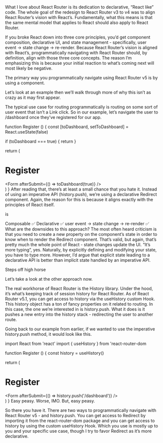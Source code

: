 What I love about React Router is its dedication to declarative, “React like” code. The whole goal of the redesign to React Router v3 to v4 was to align React Router’s vision with React’s. Fundamentally, what this means is that the same mental model that applies to React should also apply to React Router.

If you broke React down into three core principles, you’d get component composition, declarative UI, and state management - specifically, user event -> state change -> re-render. Because React Router’s vision is aligned with React’s, programmatically navigating with React Router should, by definition, align with those three core concepts. The reason I’m emphasizing this is because your initial reaction to what’s coming next will most likely be negative.

The primary way you programmatically navigate using React Router v5 is by using a <Redirect /> component.

Let’s look at an example then we’ll walk through more of why this isn’t as crazy as it may first appear.

The typical use case for routing programmatically is routing on some sort of user event that isn’t a Link click. So in our example, let’s navigate the user to /dashboard once they’ve registered for our app.

function Register () {
  const [toDashboard, setToDashboard] = React.useState(false)

  if (toDashboard === true) {
    return <Redirect to='/dashboard'/>
  }

  return (
      <div>
        <h1>Register</h1>
        <Form afterSubmit={() => toDashboard(true)} />
      </div>
  )
}
After reading that, there’s at least a small chance that you hate it. Instead of using an imperative API (history.push), we’re using a declarative Redirect component. Again, the reason for this is because it aligns exactly with the principles of React itself.

<Redirect /> is

Composable ✅
Declarative ✅
user event -> state change -> re-render ✅
What are the downsides to this approach? The most often heard criticism is that you need to create a new property on the component’s state in order to know when to render the Redirect component. That’s valid, but again, that’s pretty much the whole point of React - state changes update the UI. “It’s more typing”, yes. Naturally, by explicitly defining and modifying your state, you have to type more. However, I’d argue that explicit state leading to a declarative API is better than implicit state handled by an imperative API.

Steps off high horse

Let’s take a look at the other approach now.

The real workhorse of React Router is the History library. Under the hood, it’s what’s keeping track of session history for React Router. As of React Router v5.1, you can get access to history via the useHistory custom Hook. This history object has a ton of fancy properties on it related to routing. In this case, the one we’re interested in is history.push. What it does is it pushes a new entry into the history stack - redirecting the user to another route.

Going back to our example from earlier, if we wanted to use the imperative history.push method, it would look like this.

import React from 'react'
import { useHistory } from 'react-router-dom

function Register () {
  const history = useHistory()

  return (
    <div>
      <h1>Register</h1>
      <Form afterSubmit={() => history.push('/dashboard')} />
    </div>
  )
}
Easy peasy. Worse, IMO. But, easy peasy.

So there you have it. There are two ways to programmatically navigate with React Router v5 - <Redirect /> and history.push. You can get access to Redirect by importing it from the react-router-dom package and you can get access to history by using the custom useHistory Hook. Which you use is mostly up to you and your specific use case, though I try to favor Redirect as it’s more declarative.